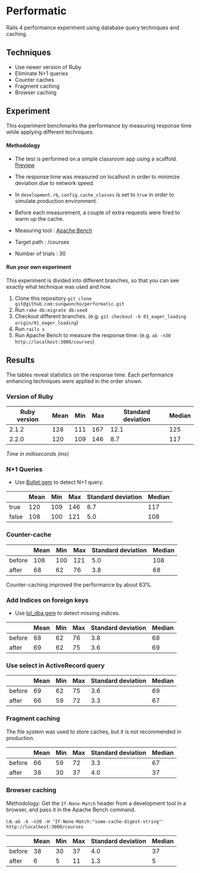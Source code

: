 # Performatic

Rails 4 performance experiment using database query techniques and caching.


## Techniques

* Use newer version of Ruby
* Eliminate N+1 queries
* Counter caches
* Fragment caching
* Browser caching


## Experiment

This experiment benchmarks the performance by measuring response time while applying different techniques.

#### Methodology

* The test is performed on a simple classroom app using a scaffold. [Preview](https://performatic.herokuapp.com/)

* The response time was measured on localhost in order to minimize deviation due to network speed.

* In `development.rb`, `config.cache_classes` is set to `true` in order to simulate production environment.

* Before each measurement, a couple of extra requests were fired to warm up the cache.

* Measuring tool   : [Apache Bench](http://httpd.apache.org/docs/2.2/programs/ab.html)

* Target path      : /courses

* Number of trials : 30

#### Run your own experiment

This experiment is divided into different branches, so that you can see exactly what technique was used and how.

1. Clone this repository `git clone git@github.com:sungwoncho/performatic.git`
2. Run `rake db:migrate db:seed`
3. Checkout different branches. (e.g. `git checkout -b 01_eager_loading origin/01_eager_loading`)
4. Run `rails s`
5. Run Apache Bench to measure the response time: (e.g. `ab -n30 http://localhost:3000/courses`)


## Results

The tables reveal statistics on the response time. Each performance enhancing techniques were applied in the order shown.


### Version of Ruby

| Ruby version   | Mean   | Min | Max | Standard deviation | Median |
|----------------|--------|-----|-----|------|--------|
|2.1.2           | 128    | 111 | 167 | 12.1 | 125 |
|2.2.0           | 120    | 109 | 146 | 8.7  | 117 |


*Time in milliseconds (ms)*


### N+1 Queries

* Use [Bullet gem](https://github.com/flyerhzm/bullet) to detect N+1 query.

|           | Mean   | Min | Max | Standard deviation | Median |
|-----------|--------|-----|-----|------|--------|
| true      | 120    | 109 | 146 | 8.7  | 117 |
| false     | 108    | 100 | 121 | 5.0  | 108 |


### Counter-cache

|           | Mean   | Min | Max | Standard deviation | Median |
|-----------|--------|-----|-----|------|--------|
| before    | 108    | 100 | 121 | 5.0  | 108 |
| after     | 68     | 62  | 76  | 3.8  | 68  |

Counter-caching improved the performance by about 63%.


### Add Indices on foreign keys

* Use [lol_dba gem](https://github.com/plentz/lol_dba) to detect missing indices.

|           | Mean   | Min | Max | Standard deviation | Median |
|-----------|--------|-----|-----|------|--------|
| before    | 68     | 62  | 76  | 3.8  | 68  |
| after     | 69     | 62  | 75  | 3.6  | 69  |


### Use select in ActiveRecord query

|           | Mean   | Min | Max | Standard deviation | Median |
|-----------|--------|-----|-----|------|--------|
| before    | 69     | 62  | 75  | 3.6  | 69  |
| after     | 66     | 59  | 72  | 3.3  | 67  |


### Fragment caching

The file system was used to store caches, but it is not recommended in production.

|           | Mean   | Min | Max | Standard deviation | Median |
|-----------|--------|-----|-----|------|--------|
| before    | 66     | 59  | 72  | 3.3  | 67  |
| after     | 38     | 30  | 37  | 4.0  | 37  |


### Browser caching

Methodology: Get the `If-None-Match` header from a development tool in a browser, and pass it in the Apache Bench command.

i.e. `ab -k -n30 -H 'If-None-Match:"some-cache-digest-string"' http://localhost:3000/courses`

|           | Mean   | Min | Max | Standard deviation | Median |
|-----------|--------|-----|-----|------|--------|
| before    | 38     | 30  | 37  | 4.0  | 37  |
| after     | 6      | 5   | 11  | 1.3  | 5   |
